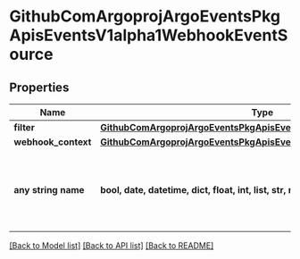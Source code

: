 # GithubComArgoprojArgoEventsPkgApisEventsV1alpha1WebhookEventSource


## Properties
Name | Type | Description | Notes
------------ | ------------- | ------------- | -------------
**filter** | [**GithubComArgoprojArgoEventsPkgApisEventsV1alpha1EventSourceFilter**](GithubComArgoprojArgoEventsPkgApisEventsV1alpha1EventSourceFilter.md) |  | [optional] 
**webhook_context** | [**GithubComArgoprojArgoEventsPkgApisEventsV1alpha1WebhookContext**](GithubComArgoprojArgoEventsPkgApisEventsV1alpha1WebhookContext.md) |  | [optional] 
**any string name** | **bool, date, datetime, dict, float, int, list, str, none_type** | any string name can be used but the value must be the correct type | [optional]

[[Back to Model list]](../README.md#documentation-for-models) [[Back to API list]](../README.md#documentation-for-api-endpoints) [[Back to README]](../README.md)


